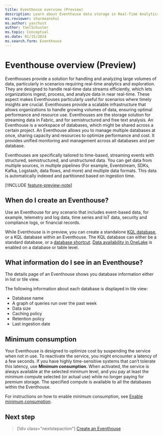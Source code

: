 ```yaml
---
title: Eventhouse overview (Preview)
description: Learn about Eventhouse data storage in Real-Time Analytics.
ms.reviewer: sharmaanshul
ms.author: yaschust
author: YaelSchuster
ms.topic: Conceptual
ms.date: 01/15/2024
ms.search.form: Eventhouse
---
```

# Eventhouse overview (Preview)

Eventhouses provide a solution for handling and analyzing large volumes of data, particularly in scenarios requiring real-time analytics and exploration. They are designed to handle real-time data streams efficiently, which lets organizations ingest, process, and analyze data in near real-time. These aspect makes Eventhouses particularly useful for scenarios where timely insights are crucial. Eventhouses provide a scalable infrastructure that allows organizations to handle growing volumes of data, ensuring optimal performance and resource use. Eventhouses are the storage solution for streaming data in Fabric, and for semistructured and free text analysis. An Eventhouse is a workspace of databases, which might be shared across a certain project. An Eventhouse allows you to manage multiple databases at once, sharing capacity and resources to optimize performance and cost. It provides unified monitoring and management across all databases and per database.

Eventhouses are specifically tailored to time-based, streaming events with structured, semistructured, and unstructured data. You can get data from multiple sources, in multiple pipelines (For example, Eventstream, SDKs, Kafka, Logstash, data flows, and more) and multiple data formats. This data is automatically indexed and partitioned based on ingestion time.

[!INCLUDE [feature-preview-note](../includes/feature-preview-note.md)]

## When do I create an Eventhouse?

Use an Eventhouse for any scenario that includes event-based data, for example, telemetry and log data, time series and IoT data, security and compliance logs, or financial records.

While Eventhouse is in preview, you can create a standalone [KQL database](create-database.md), or a KQL database within an Eventhouse. The KQL database can either be a standard database, or a [database shortcut](database-shortcut.md). [Data availability in OneLake](one-logical-copy.md) is enabled on a database or table level.

## What information do I see in an Eventhouse?

The details page of an Eventhouse shows you database information either in list or tile view.

The following information about each database is displayed in tile view:

* Database name
* A graph of queries run over the past week
* Data size
* Caching policy
* Retention policy
* Last ingestion date

## Minimum consumption

Your Eventhouse is designed to optimize cost by suspending the service when not in use. To reactivate the service, you might encounter a latency of a few seconds. If you have highly time-sensitive systems that can’t tolerate this latency, use **Minimum consumption**.  When activated, the service is always available at the selected minimum level, and you pay at least the minimum compute selected (or actual use) while no longer paying for premium storage. The specified compute is available to all the databases within the Eventhouse.

For instructions on how to enable minimum consumption, see [Enable minimum consumption](create-eventhouse.md#enable-minimum-consumption).

## Next step

> [!div class="nextstepaction"]
> [Create an Eventhouse](create-eventhouse.md)
